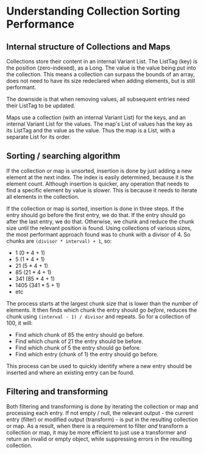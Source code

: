 # Understanding Collection Sorting Performance

## Internal structure of Collections and Maps

Collections store their content in an internal Variant List. The ListTag (key) is the position (zero-indexed), as a Long. The value is the value being put into the collection. This means a collection can surpass the bounds of an array, does not need to have its size redeclared when adding elements, but is still performant.

The downside is that when removing values, all subsequent entries need their ListTag to be updated.

Maps use a collection (with an internal Variant List) for the keys, and an internal Variant List for the values. The map's List of values has the key as its ListTag and the value as the value. Thus the map is a List, with a separate List for its order.

## Sorting / searching algorithm

If the collection or map is unsorted, insertion is done by just adding a new element at the next index. The index is easily determined, because it is the element count. Although insertion is quicker, any operation that needs to find a specific element by value is slower. This is because it needs to iterate all elements in the collection.

If the collection or map is sorted, insertion is done in three steps. If the entry should go before the first entry, we do that. If the entry should go after the last entry, we do that. Otherwise, we chunk and reduce the chunk size until the relevant position is found. Using collections of various sizes, the most performant approach found was to chunk with a divisor of 4. So chunks are `(divisor * interval) + 1`, so:

- 1 (0 * 4 + 1)
- 5 (1 * 4 + 1)
- 21 (5 * 4 + 1)
- 85 (21 * 4 + 1)
- 341 (85 * 4 + 1)
- 1405 (341 * 5 + 1)
- etc

The process starts at the largest chunk size that is lower than the number of elements. It then finds which chunk the entry should go _before_, reduces the chunk using `(interval - 1) / divisor` and repeats. So for a collection of 100, it will:

- Find which chunk of 85 the entry should go before.
- Find which chunk of 21 the entry should be before.
- Find which chunk of 5 the entry should go before.
- Find which entry (chunk of 1) the entry should go before.

This process can be used to quickly identify where a new entry should be inserted and where an existing entry can be found.

## Filtering and transforming

Both filtering and transforming is done by iterating the collection or map and processing each entry. If not empty / null, the relevant output - the current entry (filter) or modified output (transform) - is put in the resulting collection or map. As a result, when there is a requirement to filter _and_ transform a collection or map, it may be more efficient to just use a transformer and return an invalid or empty object, while suppressing errors in the resulting collection.